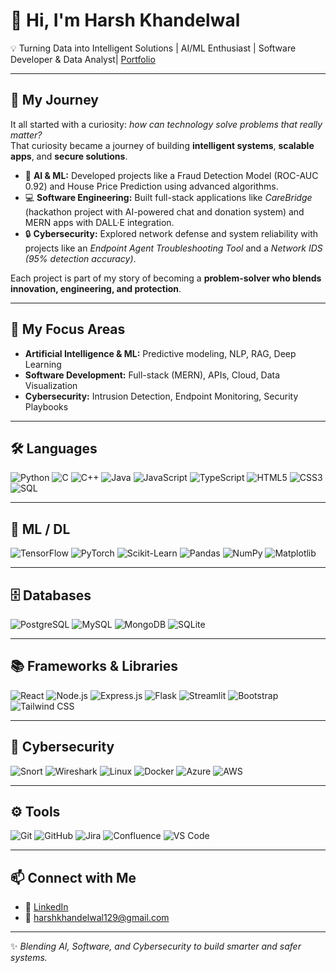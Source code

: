 # 👋 Hi, I'm Harsh Khandelwal  

💡 Turning Data into Intelligent Solutions | AI/ML Enthusiast | Software Developer & Data Analyst| [Portfolio](https://harsh-personal-portfolio.vercel.app/)

---

## 🚀 My Journey          

It all started with a curiosity: *how can technology solve problems that really matter?*  
That curiosity became a journey of building **intelligent systems**, **scalable apps**, and **secure solutions**.  

- 🔬 **AI & ML:** Developed projects like a Fraud Detection Model (ROC-AUC 0.92) and House Price Prediction using advanced algorithms.  
- 💻 **Software Engineering:** Built full-stack applications like *CareBridge* (hackathon project with AI-powered chat and donation system) and MERN apps with DALL·E integration.  
- 🔒 **Cybersecurity:** Explored network defense and system reliability with projects like an *Endpoint Agent Troubleshooting Tool* and a *Network IDS (95% detection accuracy)*.  

Each project is part of my story of becoming a **problem-solver who blends innovation, engineering, and protection**.  

---

## 🎯 My Focus Areas  

- **Artificial Intelligence & ML:** Predictive modeling, NLP, RAG, Deep Learning  
- **Software Development:** Full-stack (MERN), APIs, Cloud, Data Visualization  
- **Cybersecurity:** Intrusion Detection, Endpoint Monitoring, Security Playbooks  

---


## 🛠️ Languages  

![Python](https://img.shields.io/badge/Python-3776AB?style=for-the-badge&logo=python&logoColor=white) 
![C](https://img.shields.io/badge/C-A8B9CC?style=for-the-badge&logo=c&logoColor=black) 
![C++](https://img.shields.io/badge/C++-00599C?style=for-the-badge&logo=cplusplus&logoColor=white) 
![Java](https://img.shields.io/badge/Java-007396?style=for-the-badge&logo=java&logoColor=white) 
![JavaScript](https://img.shields.io/badge/JavaScript-F7DF1E?style=for-the-badge&logo=javascript&logoColor=black) 
![TypeScript](https://img.shields.io/badge/TypeScript-3178C6?style=for-the-badge&logo=typescript&logoColor=white) 
![HTML5](https://img.shields.io/badge/HTML5-E34F26?style=for-the-badge&logo=html5&logoColor=white) 
![CSS3](https://img.shields.io/badge/CSS3-1572B6?style=for-the-badge&logo=css3&logoColor=white) 
![SQL](https://img.shields.io/badge/SQL-003B57?style=for-the-badge&logo=postgresql&logoColor=white) 

---

## 🤖 ML / DL  

![TensorFlow](https://img.shields.io/badge/TensorFlow-FF6F00?style=for-the-badge&logo=tensorflow&logoColor=white) ![PyTorch](https://img.shields.io/badge/PyTorch-EE4C2C?style=for-the-badge&logo=pytorch&logoColor=white) ![Scikit-Learn](https://img.shields.io/badge/Scikit--Learn-F7931E?style=for-the-badge&logo=scikitlearn&logoColor=white) ![Pandas](https://img.shields.io/badge/Pandas-150458?style=for-the-badge&logo=pandas&logoColor=white) ![NumPy](https://img.shields.io/badge/Numpy-013243?style=for-the-badge&logo=numpy&logoColor=white) ![Matplotlib](https://img.shields.io/badge/Matplotlib-11557c?style=for-the-badge&logo=plotly&logoColor=white)  

---

## 🗄️ Databases  

![PostgreSQL](https://img.shields.io/badge/PostgreSQL-336791?style=for-the-badge&logo=postgresql&logoColor=white) ![MySQL](https://img.shields.io/badge/MySQL-4479A1?style=for-the-badge&logo=mysql&logoColor=white) ![MongoDB](https://img.shields.io/badge/MongoDB-47A248?style=for-the-badge&logo=mongodb&logoColor=white) ![SQLite](https://img.shields.io/badge/SQLite-07405E?style=for-the-badge&logo=sqlite&logoColor=white)  

---

## 📚 Frameworks & Libraries  

![React](https://img.shields.io/badge/React-20232A?style=for-the-badge&logo=react&logoColor=61DAFB) ![Node.js](https://img.shields.io/badge/Node.js-43853D?style=for-the-badge&logo=node-dot-js&logoColor=white) ![Express.js](https://img.shields.io/badge/Express.js-404D59?style=for-the-badge) ![Flask](https://img.shields.io/badge/Flask-000000?style=for-the-badge&logo=flask&logoColor=white) ![Streamlit](https://img.shields.io/badge/Streamlit-FF4B4B?style=for-the-badge&logo=streamlit&logoColor=white) ![Bootstrap](https://img.shields.io/badge/Bootstrap-563D7C?style=for-the-badge&logo=bootstrap&logoColor=white) ![Tailwind CSS](https://img.shields.io/badge/TailwindCSS-06B6D4?style=for-the-badge&logo=tailwindcss&logoColor=white)  

---

## 🔐 Cybersecurity  

![Snort](https://img.shields.io/badge/Snort-E34F26?style=for-the-badge&logo=snort&logoColor=white) ![Wireshark](https://img.shields.io/badge/Wireshark-1679A7?style=for-the-badge&logo=wireshark&logoColor=white) ![Linux](https://img.shields.io/badge/Linux-FCC624?style=for-the-badge&logo=linux&logoColor=black) ![Docker](https://img.shields.io/badge/Docker-2496ED?style=for-the-badge&logo=docker&logoColor=white) ![Azure](https://img.shields.io/badge/Azure-0078D4?style=for-the-badge&logo=microsoftazure&logoColor=white) ![AWS](https://img.shields.io/badge/AWS-232F3E?style=for-the-badge&logo=amazonaws&logoColor=white)  

---

## ⚙️ Tools  

![Git](https://img.shields.io/badge/Git-F05032?style=for-the-badge&logo=git&logoColor=white) ![GitHub](https://img.shields.io/badge/GitHub-181717?style=for-the-badge&logo=github&logoColor=white) ![Jira](https://img.shields.io/badge/Jira-0052CC?style=for-the-badge&logo=jira&logoColor=white) ![Confluence](https://img.shields.io/badge/Confluence-172B4D?style=for-the-badge&logo=confluence&logoColor=white) ![VS Code](https://img.shields.io/badge/VSCode-007ACC?style=for-the-badge&logo=visualstudiocode&logoColor=white)  

---

## 📫 Connect with Me  

- 💼 [LinkedIn](https://www.linkedin.com/in/harsh-khandelwal-993212295/)
- 📧 harshkhandelwal129@gmail.com


---

✨ *Blending AI, Software, and Cybersecurity to build smarter and safer systems.*  
